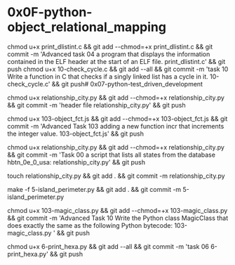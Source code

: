 # 0x0F-python-object_relational_mapping
chmod u+x print_dlistint.c && git add --chmod=+x print_dlistint.c && git commit -m 'Advanced task 04 a program that displays the information contained in the ELF header at the start of an ELF file. print_dlistint.c' && git push
chmod u+x 10-check_cycle.c && git add --all && git commit -m 'task 10 Write a function in C that checks if a singly linked list has a cycle in it. 10-check_cycle.c' && git push# 0x07-python-test_driven_development

chmod u+x relationship_city.py && git add --chmod=+x relationship_city.py && git commit -m 'header file relationship_city.py' && git push

chmod u+x 103-object_fct.js && git add --chmod=+x 103-object_fct.js && git commit -m 'Advanced Task 103 adding a new function incr that increments the integer value. 103-object_fct.js' && git push

chmod u+x relationship_city.py && git add --chmod=+x relationship_city.py && git commit -m 'Task 00  a script that lists all states from the database hbtn_0e_0_usa: relationship_city.py' && git push

touch relationship_city.py && git add . && git commit -m relationship_city.py

make -f 5-island_perimeter.py && git add . && git commit -m 5-island_perimeter.py

chmod u+x 103-magic_class.py && git add --chmod=+x 103-magic_class.py && git commit -m 'Advanced Task 10 Write the Python class MagicClass that does exactly the same as the following Python bytecode: 103-magic_class.py ' && git push

chmod u+x 6-print_hexa.py && git add --all && git commit -m 'task 06 6-print_hexa.py' && git push
